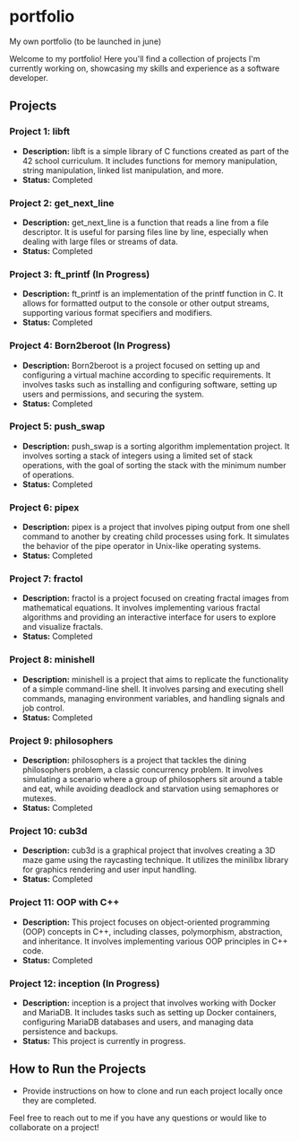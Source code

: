 # portfolio
My own portfolio (to be launched in june)

Welcome to my portfolio! Here you'll find a collection of projects I'm currently working on, showcasing my skills and experience as a software developer.

## Projects

### Project 1: libft
- **Description:** libft is a simple library of C functions created as part of the 42 school curriculum. It includes functions for memory manipulation, string manipulation, linked list manipulation, and more.
- **Status:** Completed

### Project 2: get_next_line
- **Description:** get_next_line is a function that reads a line from a file descriptor. It is useful for parsing files line by line, especially when dealing with large files or streams of data.
- **Status:** Completed

### Project 3: ft_printf (In Progress)
- **Description:** ft_printf is an implementation of the printf function in C. It allows for formatted output to the console or other output streams, supporting various format specifiers and modifiers.
- **Status:** Completed

### Project 4: Born2beroot (In Progress)
- **Description:** Born2beroot is a project focused on setting up and configuring a virtual machine according to specific requirements. It involves tasks such as installing and configuring software, setting up users and permissions, and securing the system.
- **Status:** Completed

### Project 5: push_swap
- **Description:** push_swap is a sorting algorithm implementation project. It involves sorting a stack of integers using a limited set of stack operations, with the goal of sorting the stack with the minimum number of operations.
- **Status:** Completed

### Project 6: pipex
- **Description:** pipex is a project that involves piping output from one shell command to another by creating child processes using fork. It simulates the behavior of the pipe operator in Unix-like operating systems.
- **Status:** Completed

### Project 7: fractol
- **Description:** fractol is a project focused on creating fractal images from mathematical equations. It involves implementing various fractal algorithms and providing an interactive interface for users to explore and visualize fractals.
- **Status:** Completed

### Project 8: minishell
- **Description:** minishell is a project that aims to replicate the functionality of a simple command-line shell. It involves parsing and executing shell commands, managing environment variables, and handling signals and job control.
- **Status:** Completed

### Project 9: philosophers
- **Description:** philosophers is a project that tackles the dining philosophers problem, a classic concurrency problem. It involves simulating a scenario where a group of philosophers sit around a table and eat, while avoiding deadlock and starvation using semaphores or mutexes.
- **Status:** Completed

### Project 10: cub3d
- **Description:** cub3d is a graphical project that involves creating a 3D maze game using the raycasting technique. It utilizes the minilibx library for graphics rendering and user input handling.
- **Status:** Completed

### Project 11: OOP with C++
- **Description:** This project focuses on object-oriented programming (OOP) concepts in C++, including classes, polymorphism, abstraction, and inheritance. It involves implementing various OOP principles in C++ code.
- **Status:** Completed

### Project 12: inception (In Progress)
- **Description:** inception is a project that involves working with Docker and MariaDB. It includes tasks such as setting up Docker containers, configuring MariaDB databases and users, and managing data persistence and backups.
- **Status:** This project is currently in progress.

## How to Run the Projects
- Provide instructions on how to clone and run each project locally once they are completed.

Feel free to reach out to me if you have any questions or would like to collaborate on a project!
